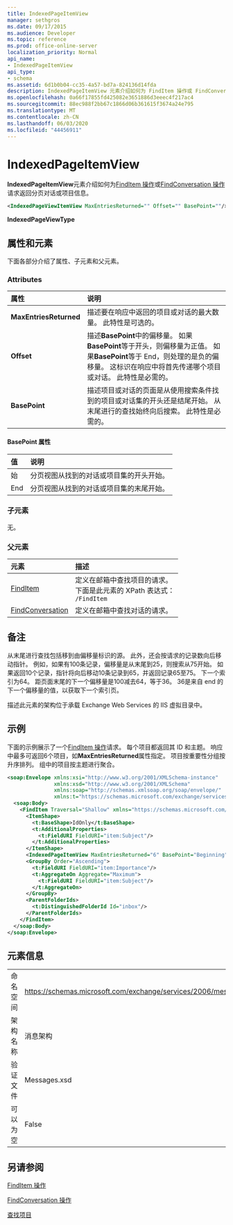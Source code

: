 ```yaml
---
title: IndexedPageItemView
manager: sethgros
ms.date: 09/17/2015
ms.audience: Developer
ms.topic: reference
ms.prod: office-online-server
localization_priority: Normal
api_name:
- IndexedPageItemView
api_type:
- schema
ms.assetid: 6d1b0b04-cc35-4a57-bd7a-824136d14fda
description: IndexedPageItemView 元素介绍如何为 FindItem 操作或 FindConversation 操作请求返回分页对话或项目信息。
ms.openlocfilehash: 0a66f17855fd425082e3651886d3eeec4f217ac4
ms.sourcegitcommit: 88ec988f2bb67c1866d06b361615f3674a24e795
ms.translationtype: MT
ms.contentlocale: zh-CN
ms.lasthandoff: 06/03/2020
ms.locfileid: "44456911"
---
```

# <a name="indexedpageitemview"></a>IndexedPageItemView

**IndexedPageItemView**元素介绍如何为[FindItem 操作](finditem-operation.md)或[FindConversation 操作](findconversation-operation.md)请求返回分页对话或项目信息。 
  
```XML
<IndexedPageViewItemView MaxEntriesReturned="" Offset="" BasePoint=""/>
```

 **IndexedPageViewType**
## <a name="attributes-and-elements"></a>属性和元素

下面各部分介绍了属性、子元素和父元素。
  
### <a name="attributes"></a>Attributes

|**属性**|**说明**|
|:-----|:-----|
|**MaxEntriesReturned** <br/> |描述要在响应中返回的项目或对话的最大数量。 此特性是可选的。  <br/> |
|**Offset** <br/> |描述**BasePoint**中的偏移量。 如果**BasePoint**等于开头，则偏移量为正值。 如果**BasePoint**等于 End，则处理的是负的偏移量。 这标识在响应中将首先传递哪个项目或对话。 此特性是必需的。  <br/> |
|**BasePoint** <br/> |描述项目或对话的页面是从使用搜索条件找到的项目或对话集的开头还是结尾开始。 从末尾进行的查找始终向后搜索。 此特性是必需的。  <br/> |
   
#### <a name="basepoint-attribute"></a>BasePoint 属性

|**值**|**说明**|
|:-----|:-----|
|始  <br/> |分页视图从找到的对话或项目集的开头开始。  <br/> |
|End  <br/> |分页视图从找到的对话或项目集的末尾开始。  <br/> |
   
### <a name="child-elements"></a>子元素

无。
  
### <a name="parent-elements"></a>父元素

|**元素**|**描述**|
|:-----|:-----|
|[FindItem](finditem.md) <br/> |定义在邮箱中查找项目的请求。  <br/> 下面是此元素的 XPath 表达式：   <br/>  `/FindItem` <br/> |
|[FindConversation](findconversation.md) <br/> |定义在邮箱中查找对话的请求。  <br/> |
   
## <a name="remarks"></a>备注

从末尾进行查找包括移到由偏移量标识的源。 此外，还会按请求的记录数向后移动指针。 例如，如果有100条记录，偏移量是从末尾到25，则搜索从75开始。 如果返回10个记录，指针将向后移动10条记录到65，并返回记录65至75。 下一个索引为64。 距页面末尾的下一个偏移量是100减去64，等于36。 36是来自 end 的下一个偏移量的值，以获取下一个索引页。
  
描述此元素的架构位于承载 Exchange Web Services 的 IIS 虚拟目录中。
  
## <a name="example"></a>示例

下面的示例展示了一个[FindItem 操作](finditem-operation.md)请求。 每个项目都返回其 ID 和主题。 响应中最多可返回6个项目，如**MaxEntriesReturned**属性指定。 项目按重要性分组按升序排列。 组中的项目按主题进行聚合。 
  
```XML
<soap:Envelope xmlns:xsi="http://www.w3.org/2001/XMLSchema-instance"
               xmlns:xsd="http://www.w3.org/2001/XMLSchema"
               xmlns:soap="http://schemas.xmlsoap.org/soap/envelope/"
               xmlns:t="https://schemas.microsoft.com/exchange/services/2006/types">
  <soap:Body>
    <FindItem Traversal="Shallow" xmlns="https://schemas.microsoft.com/exchange/services/2006/messages">
      <ItemShape>
        <t:BaseShape>IdOnly</t:BaseShape>
        <t:AdditionalProperties>
          <t:FieldURI FieldURI="item:Subject"/>
        </t:AdditionalProperties>
      </ItemShape>
      <IndexedPageItemView MaxEntriesReturned="6" BasePoint="Beginning" Offset="0" />
      <GroupBy Order="Ascending">
        <t:FieldURI FieldURI="item:Importance"/>
        <t:AggregateOn Aggregate="Maximum">
          <t:FieldURI FieldURI="item:Subject"/>
        </t:AggregateOn>
      </GroupBy>
      <ParentFolderIds>
        <t:DistinguishedFolderId Id="inbox"/>
      </ParentFolderIds>
    </FindItem>
  </soap:Body>
</soap:Envelope>
```

## <a name="element-information"></a>元素信息

|||
|:-----|:-----|
|命名空间  <br/> |https://schemas.microsoft.com/exchange/services/2006/messages  <br/> |
|架构名称  <br/> |消息架构  <br/> |
|验证文件  <br/> |Messages.xsd  <br/> |
|可以为空  <br/> |False  <br/> |
   
## <a name="see-also"></a>另请参阅



[FindItem 操作](finditem-operation.md)
  
[FindConversation 操作](findconversation-operation.md)


[查找项目](https://msdn.microsoft.com/library/63af1f9c-464b-4fca-9ae3-3d60f24ca93c%28Office.15%29.aspx)

